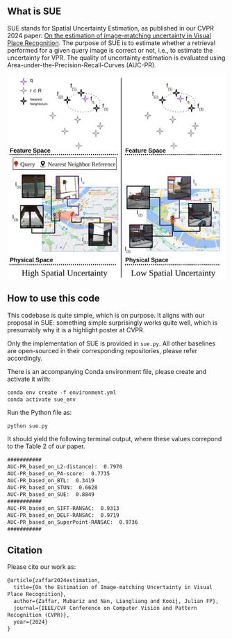 ## What is SUE
SUE stands for Spatial Uncertainty Estimation, as published in our CVPR 2024 paper: [On the estimation of image-matching uncertainty in Visual Place Recognition](https://arxiv.org/abs/2404.00546). The purpose of SUE is to estimate whether a retrieval performed for a given query image is correct or not, i.e., to estimate the uncertainty for VPR. The quality of uncertainty estimation is evaluated using Area-under-the-Precision-Recall-Curves (AUC-PR).

![./sue.png](https://github.com/MubarizZaffar/SUE/blob/master/sue.png)

## How to use this code
This codebase is quite simple, which is on purpose. It aligns with our proposal in SUE: something simple surprisingly works quite well, which is presumably why it is a highlight poster at CVPR.

Only the implementation of SUE is provided in `sue.py`. All other baselines are open-sourced in their corresponding repositories, please refer accordingly.

There is an accompanying Conda environment file, please create and activate it with:

    conda env create -f environment.yml
    conda activate sue_env
Run the Python file as:

    python sue.py
It should yield the following terminal output, where these values correpond to the Table 2 of our paper.

    ###########
    AUC-PR_based_on_L2-distance):  0.7970
    AUC-PR_based_on_PA-score:  0.7735
    AUC-PR_based_on_BTL:  0.3419
    AUC-PR_based_on_STUN:  0.6628
    AUC-PR_based_on_SUE:  0.8849
    ###########
    AUC-PR_based_on_SIFT-RANSAC:  0.9313
    AUC-PR_based_on_DELF-RANSAC:  0.9719
    AUC-PR_based_on_SuperPoint-RANSAC:  0.9736
    ###########
## Citation
Please cite our work as:

    @article{zaffar2024estimation,
      title={On the Estimation of Image-matching Uncertainty in Visual Place Recognition},
      author={Zaffar, Mubariz and Nan, Liangliang and Kooij, Julian FP},
      journal={IEEE/CVF Conference on Computer Vision and Pattern Recognition (CVPR)},
      year={2024}
    }

